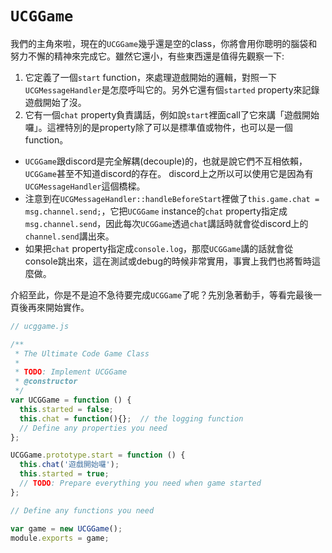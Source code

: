 # `UCGGame`

我們的主角來啦，現在的`UCGGame`幾乎還是空的class，你將會用你聰明的腦袋和努力不懈的精神來完成它。雖然它還小，有些東西還是值得先觀察一下:

1. 它定義了一個`start` function，來處理遊戲開始的邏輯，對照一下`UCGMessageHandler`是怎麼呼叫它的。另外它還有個`started` property來記錄遊戲開始了沒。
2. 它有一個`chat` property負責講話，例如說`start`裡面call了它來講「遊戲開始囉」。這裡特別的是property除了可以是標準值或物件，也可以是一個function。
  * `UCGGame`跟discord是完全解耦(decouple)的，也就是說它們不互相依賴，`UCGGame`甚至不知道discord的存在。
  discord上之所以可以使用它是因為有`UCGMessageHandler`這個橋樑。
  * 注意到在`UCGMessageHandler::handleBeforeStart`裡做了`this.game.chat = msg.channel.send;`，它把`UCGGame` instance的`chat` property指定成`msg.channel.send`，因此每次`UCGGame`透過`chat`講話時就會從discord上的`channel.send`講出來。
  * 如果把`chat` property指定成`console.log`，那麼`UCGGame`講的話就會從console跳出來，這在測試或debug的時候非常實用，事實上我們也將暫時這麼做。

介紹至此，你是不是迫不急待要完成`UCGGame`了呢？先別急著動手，等看完最後一頁後再來開始實作。

```javascript
// ucggame.js

/**
 * The Ultimate Code Game Class
 * 
 * TODO: Implement UCGGame
 * @constructor
 */
var UCGGame = function () {
  this.started = false;
  this.chat = function(){};  // the logging function
  // Define any properties you need
};

UCGGame.prototype.start = function () {
  this.chat('遊戲開始囉');
  this.started = true;
  // TODO: Prepare everything you need when game started
};

// Define any functions you need

var game = new UCGGame();
module.exports = game;

```


